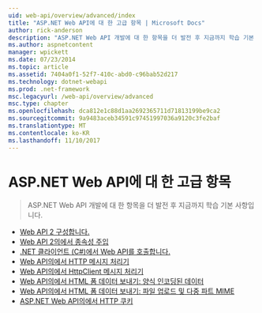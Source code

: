 ```yaml
---
uid: web-api/overview/advanced/index
title: "ASP.NET Web API에 대 한 고급 항목 | Microsoft Docs"
author: rick-anderson
description: "ASP.NET Web API 개발에 대 한 항목을 더 발전 후 지금까지 학습 기본 사항입니다."
ms.author: aspnetcontent
manager: wpickett
ms.date: 07/23/2014
ms.topic: article
ms.assetid: 7404a0f1-52f7-410c-abd0-c96bab52d217
ms.technology: dotnet-webapi
ms.prod: .net-framework
msc.legacyurl: /web-api/overview/advanced
msc.type: chapter
ms.openlocfilehash: dca812e1c88d1aa2692365711d71813199be9ca2
ms.sourcegitcommit: 9a9483aceb34591c97451997036a9120c3fe2baf
ms.translationtype: MT
ms.contentlocale: ko-KR
ms.lasthandoff: 11/10/2017
---
```

<a name="advanced-topics-for-aspnet-web-api"></a>ASP.NET Web API에 대 한 고급 항목
====================
> ASP.NET Web API 개발에 대 한 항목을 더 발전 후 지금까지 학습 기본 사항입니다.


- [Web API 2 구성합니다.](configuring-aspnet-web-api.md)
- [Web API 2의에서 종속성 주입](dependency-injection.md)
- [.NET 클라이언트 (C#)에서 Web API를 호출합니다.](calling-a-web-api-from-a-net-client.md)
- [Web API의에서 HTTP 메시지 처리기](http-message-handlers.md)
- [Web API의에서 HttpClient 메시지 처리기](httpclient-message-handlers.md)
- [Web API의에서 HTML 폼 데이터 보내기: 양식 인코딩된 데이터](sending-html-form-data-part-1.md)
- [Web API의에서 HTML 폼 데이터 보내기: 파일 업로드 및 다중 파트 MIME](sending-html-form-data-part-2.md)
- [ASP.NET Web API의에서 HTTP 쿠키](http-cookies.md)
